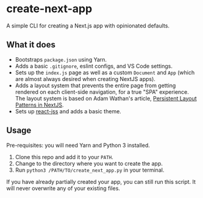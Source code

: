 # create-next-app

A simple CLI for creating a Next.js app with opinionated defaults.

## What it does

* Bootstraps `package.json` using Yarn.
* Adds a basic `.gitignore`, eslint configs, and VS Code settings.
* Sets up the `index.js` page as well as a custom `Document` and `App`
  (which are almost always desired when creating NextJS apps).
* Adds a layout system that prevents the entire page from getting
  rendered on each client-side navigation, for a true "SPA" experience.
  The layout system is based on Adam Wathan's article, 
  [Persistent Layout Patterns in NextJS](https://adamwathan.me/2019/10/17/persistent-layout-patterns-in-nextjs/).
* Sets up [react-jss](https://cssinjs.org) and adds a basic theme.

## Usage

Pre-requisites: you will need Yarn and Python 3 installed.

1. Clone this repo and add it to your `PATH`.
2. Change to the directory where you want to create the app.
3. Run `python3 /PATH/TO/create_next_app.py` in your terminal.

If you have already partially created your app, you can still run
this script. It will never overwrite any of your existing files.
